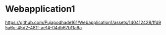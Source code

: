 # Webapplication1


https://github.com/Pujapodhade161/Webapplication1/assets/140412428/ffd95a6c-45d2-481f-ae14-04db67b11a6a

